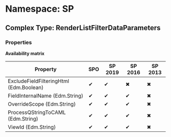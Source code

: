# Namespace: SP

## Complex Type: RenderListFilterDataParameters

### Properties

**Availability matrix**

Property | SPO | SP 2019 | SP 2016 | SP 2013
----------|-----|---------|---------|--------
ExcludeFieldFilteringHtml (Edm.Boolean) | ✔ | ✔ | ✖ | ✖
FieldInternalName (Edm.String) | ✔ | ✔ | ✔ | ✖
OverrideScope (Edm.String) | ✔ | ✔ | ✔ | ✖
ProcessQStringToCAML (Edm.String) | ✔ | ✔ | ✔ | ✖
ViewId (Edm.String) | ✔ | ✔ | ✔ | ✖
